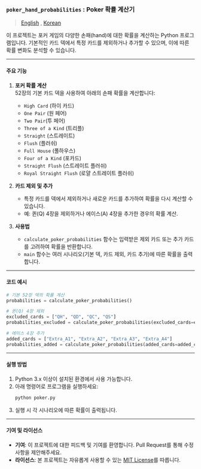### `poker_hand_probabilities` : Poker 확률 계산기

> [English](README.md) , [Korean](README.ko.md)

이 프로젝트는 포커 게임의 다양한 손패(hand)에 대한 확률을 계산하는 Python 프로그램입니다. 기본적인 카드 덱에서 특정 카드를 제외하거나 추가할 수 있으며, 이에 따른 확률 변화도 분석할 수 있습니다.  

---

#### 주요 기능

1. **포커 확률 계산**  
   52장의 기본 카드 덱을 사용하여 아래의 손패 확률을 계산합니다:
   - `High Card` (하이 카드)
   - `One Pair` (원 페어)
   - `Two Pair`(투 페어)
   - `Three of a Kind` (트리플)
   - `Straight` (스트레이트)
   - `Flush` (플러쉬)
   - `Full House` (풀하우스)
   - `Four of a Kind` (포카드)
   - `Straight Flush` (스트레이트 플러쉬)
   - `Royal Straight Flush` (로얄 스트레이트 플러쉬)  

2. **카드 제외 및 추가**  
   - 특정 카드를 덱에서 제외하거나 새로운 카드를 추가하여 확률을 다시 계산할 수 있습니다.
   - 예: 퀸(Q) 4장을 제외하거나 에이스(A) 4장을 추가한 경우의 확률 계산.

3. **사용법**  
   - `calculate_poker_probabilities` 함수는 입력받은 제외 카드 또는 추가 카드를 고려하여 확률을 반환합니다.
   - `main` 함수는 여러 시나리오(기본 덱, 카드 제외, 카드 추가)에 따른 확률을 출력합니다.

---

#### 코드 예시

```python
# 기본 52장 덱의 확률 계산
probabilities = calculate_poker_probabilities()

# 퀸(Q) 4장 제외
excluded_cards = ["QH", "QD", "QC", "QS"]
probabilities_excluded = calculate_poker_probabilities(excluded_cards=excluded_cards)

# 에이스 4장 추가
added_cards = ["Extra_A1", "Extra_A2", "Extra_A3", "Extra_A4"]
probabilities_added = calculate_poker_probabilities(added_cards=added_cards)
```

---

#### 실행 방법

1. Python 3.x 이상이 설치된 환경에서 사용 가능합니다.
2. 아래 명령어로 프로그램을 실행하세요:
   ```bash
   python poker.py
   ```
3. 실행 시 각 시나리오에 따른 확률이 출력됩니다.

---

#### 기여 및 라이선스

- **기여**: 이 프로젝트에 대한 피드백 및 기여를 환영합니다. Pull Request를 통해 수정 사항을 제안해주세요.
- **라이선스**: 본 프로젝트는 자유롭게 사용할 수 있는 [MIT License](https://opensource.org/licenses/MIT)를 따릅니다.
